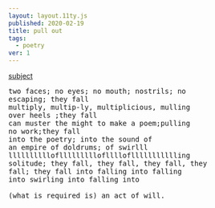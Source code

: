 ```yaml
---
layout: layout.11ty.js
published: 2020-02-19
title: pull out
tags:
  - poetry
ver: 1
---
```


<a href="https://www.discogs.com/release/3404336-Doldrums-Empire-Sound">subject</a>

<pre>
two faces; no eyes; no mouth; nostrils; no
escaping; they fall
multiply, multip-ly, multiplicious, mulling
over heels ;they fall
can muster the might to make a poem;pulling
no work;they fall
into the poetry; into the sound of
an empire of doldrums; of swirlll
lllllllllloflllllllllofllllofllllllllllling
solitude; they fall, they fall, they fall, they
fall; they fall into falling into falling
into swirling into falling into

(what is required is) an act of will.
</pre>
